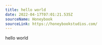 ```yaml
---
title: hello world
date: 2022-04-17T07:01:21.535Z
sourceName: Honeybook
sourceLink: https://honeybookstudios.com/
---
```

hello world